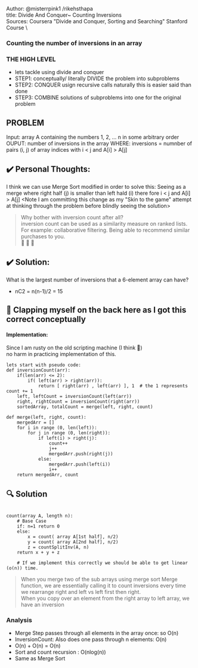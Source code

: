 
Author: @misterrpink1 /rikehsthapa \
title: Divide And Conquer~ Counting Inversions \
Sources: Coursera "Divide and Conquer, Sorting and Searching" Stanford Course \

### Counting the number of inversions in an array

### THE HIGH LEVEL
- lets tackle using divide and conquer
- STEP1: conceptually/ literally DIVIDE the problem into subproblems
- STEP2: CONQUER usign recursive calls
naturally this is easier said than done
- STEP3: COMBINE solutions of subproblems into one for the original problem

## PROBLEM
Input: array A containing the numbers 1, 2, ... n in some arbitrary order
OUPUT: number of inversions in the array 
WHERE: inversions = numnber of pairs (i, j) of array indices with i < j and A[i] > A[j]

## :heavy_check_mark: Personal Thoughts:
I think we can use Merge Sort modified in order to solve this:
Seeing as a merge where right half (j) is smaller than left hald (i) there fore i < j and A[i] > A[j] 
<Note I am committing this change as my "Skin to the game" attempt at thinking through the problem before blindly seeing the solution>

> Why bother with inversion count after all? \
> inversion count can be used as a similarity measure on ranked lists. \
> For example: collaborative filtering. Being able to recommend similar purchases to you. \
> :bread: :doughnut: :watermelon:

## :heavy_check_mark: Solution: 
What is the largest number of inversions that a 6-element array can have?
- nC2 = n(n-1)/2 = 15

## :clap: Clapping myself on the back here as I got this correct conceptually
#### Implementation:

Since I am rusty on the old scripting machine (I think :thinking:) \
no harm in practicing implementation of this.
~~~
lets start with pseudo code:
def inversionCount(arr):
    if(len(arr) <= 2):
        if( left(arr) > right(arr)):
            return [ right(arr) , left(arr) ], 1  # the 1 represents count += 1
    left, leftCount = inversionCount(left(arr))
    right, rightCount = inversionCount(right(arr))
    sortedArray, totalCount = merge(left, right, count)

def merge(left, right, count):
    mergedArr = []
    for i in range (0, len(left)):
        for j in range (0, len(right)):
            if left(i) > right(j):
                count++
                j++
                mergedArr.push(right(j))
            else:
                mergedArr.push(left(i))
                i++
    return mergedArr, count
~~~

## :mag: Solution

~~~

count(array A, length n):
    # Base Case
    if: n=1 return 0
    else:
        x = count( array A[1st half], n/2)
        y = count( array A[2nd half], n/2)
        z = countSplitInv(A, n)
    return x + y + z
    
    # If we implement this correctly we should be able to get linear (o(n)) time.

~~~

> When you merge two of the sub arrays using merge sort Merge function, we are essentially calling it to count inversions every time we rearrange right and left vs left first then right. \
> When you copy over an element from the right array to left array, we have an inversion

### Analysis
- Merge Step passes through all elements in the array once: so O(n)
- InversionCount: Also does one pass through n elements: O(n)
- O(n) + O(n) = O(n)
- Sort and count recursion : O(nlog(n))
- Same as Merge Sort
